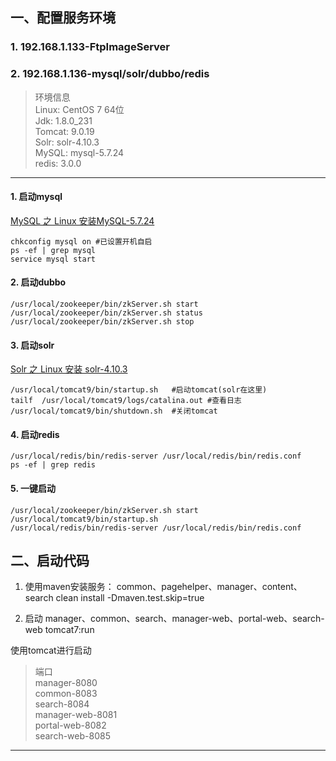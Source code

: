 ## 一、配置服务环境
### 1. 192.168.1.133-FtpImageServer
### 2. 192.168.1.136-mysql/solr/dubbo/redis

> 环境信息 \
> Linux: CentOS 7 64位 \
> Jdk: 1.8.0_231 \
> Tomcat: 9.0.19 \
> Solr: solr-4.10.3 \
> MySQL: mysql-5.7.24 \
> redis: 3.0.0
---

#### 1. 启动mysql
[MySQL 之 Linux 安装MySQL-5.7.24](https://blog.csdn.net/vihem/article/details/123171414)
```
chkconfig mysql on #已设置开机自启
ps -ef | grep mysql
service mysql start
```

#### 2. 启动dubbo
```
/usr/local/zookeeper/bin/zkServer.sh start
/usr/local/zookeeper/bin/zkServer.sh status
/usr/local/zookeeper/bin/zkServer.sh stop
```

#### 3. 启动solr
[Solr 之 Linux 安装 solr-4.10.3](https://blog.csdn.net/vihem/article/details/121332502)
```
/usr/local/tomcat9/bin/startup.sh   #启动tomcat(solr在这里)
tailf  /usr/local/tomcat9/logs/catalina.out #查看日志
/usr/local/tomcat9/bin/shutdown.sh  #关闭tomcat
```

#### 4. 启动redis
```
/usr/local/redis/bin/redis-server /usr/local/redis/bin/redis.conf
ps -ef | grep redis
```

#### 5. 一键启动
```
/usr/local/zookeeper/bin/zkServer.sh start
/usr/local/tomcat9/bin/startup.sh
/usr/local/redis/bin/redis-server /usr/local/redis/bin/redis.conf
```

## 二、启动代码
1. 使用maven安装服务： common、pagehelper、manager、content、search
   clean install -Dmaven.test.skip=true

2. 启动 manager、common、search、manager-web、portal-web、search-web
   tomcat7:run

使用tomcat进行启动

> 端口 \
> manager-8080 \
> common-8083 \
> search-8084 \
> manager-web-8081 \
> portal-web-8082 \
> search-web-8085
---